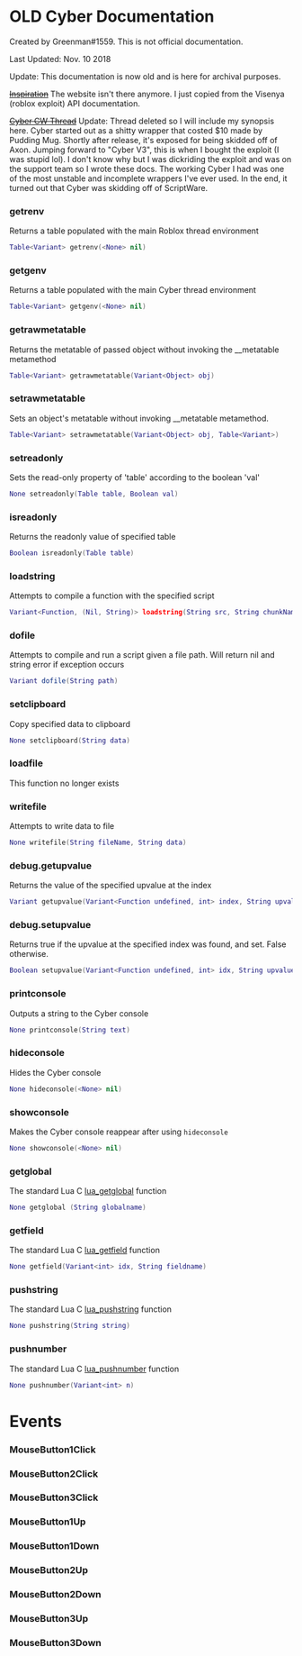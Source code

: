 # OLD Cyber Documentation
Created by Greenman#1559. This is not official documentation.

Last Updated: Nov. 10 2018

Update: 
This documentation is now old and is here for archival purposes.

~~[Inspiration](https://targaryentech.com/api.html)~~
The website isn't there anymore. I just copied from the Visenya (roblox exploit) API documentation.

~~[Cyber CW Thread](https://v3rmillion.net/showthread.php?tid=783281)~~
Update: Thread deleted so I will include my synopsis here.
Cyber started out as a shitty wrapper that costed $10 made by Pudding Mug. Shortly after release, it's exposed for being skidded off of Axon. Jumping forward to "Cyber V3", this is when I bought the exploit (I was stupid lol). I don't know why but I was dickriding the exploit and was on the support team so I wrote these docs. The working Cyber I had was one of the most unstable and incomplete wrappers I've ever used. In the end, it turned out that Cyber was skidding off of ScriptWare.

### getrenv

Returns a table populated with the main Roblox thread environment
```lua
Table<Variant> getrenv(<None> nil)
```

### getgenv

Returns a table populated with the main Cyber thread environment
```lua
Table<Variant> getgenv(<None> nil)
```

### getrawmetatable

Returns the metatable of passed object without invoking the __metatable metamethod
```lua
Table<Variant> getrawmetatable(Variant<Object> obj)
```

### setrawmetatable

Sets an object's metatable without invoking __metatable metamethod.

```lua
Table<Variant> setrawmetatable(Variant<Object> obj, Table<Variant>)
```

### setreadonly
Sets the read-only property of 'table' according to the boolean 'val'
```lua
None setreadonly(Table table, Boolean val)
```

### isreadonly

Returns the readonly value of specified table
```lua
Boolean isreadonly(Table table)
```

### loadstring
Attempts to compile a function with the specified script
```lua
Variant<Function, (Nil, String)> loadstring(String src, String chunkName="@CyberChunk")
```

### dofile
Attempts to compile and run a script given a file path. Will return nil and string error if exception occurs
```lua
Variant dofile(String path)
```

### setclipboard
Copy specified data to clipboard
```lua
None setclipboard(String data)
```

### loadfile
This function no longer exists

### writefile
Attempts to write data to file
```lua
None writefile(String fileName, String data)
```

### debug.getupvalue 
Returns the value of the specified upvalue at the index
```lua
Variant getupvalue(Variant<Function undefined, int> index, String upvalueName)
```

### debug.setupvalue
Returns true if the upvalue at the specified index was found, and set. False otherwise.
```lua
Boolean setupvalue(Variant<Function undefined, int> idx, String upvalueName, Variant value)
```

### printconsole
Outputs a string to the Cyber console
```lua
None printconsole(String text)
```

### hideconsole
Hides the Cyber console
```lua
None hideconsole(<None> nil)
```

### showconsole
Makes the Cyber console reappear after using `hideconsole`
```lua
None showconsole(<None> nil)
```

### getglobal
The standard Lua C [lua_getglobal](https://pgl.yoyo.org/luai/i/lua_getglobal) function
```lua
None getglobal (String globalname)
```

### getfield
The standard Lua C [lua_getfield](https://pgl.yoyo.org/luai/i/lua_getfield) function
```lua
None getfield(Variant<int> idx, String fieldname)
```

### pushstring
The standard Lua C [lua_pushstring](https://pgl.yoyo.org/luai/i/lua_pushstring) function
```lua
None pushstring(String string)
```

### pushnumber
The standard Lua C [lua_pushnumber](https://pgl.yoyo.org/luai/i/lua_pushnumber) function
```lua
None pushnumber(Variant<int> n)
```

# Events
### MouseButton1Click
### MouseButton2Click
### MouseButton3Click
### MouseButton1Up
### MouseButton1Down
### MouseButton2Up
### MouseButton2Down
### MouseButton3Up
### MouseButton3Down

